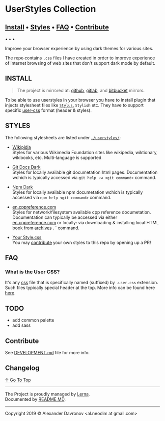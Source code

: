 # UserStyles Collection 
[top]: #userstyles-collection

## [Install](#install) • [Styles](#styles) • [FAQ](#faq) • [Contribute](#contribute)


• • • 
<!-- TODO: Add preview images -->

Improve your browser experience by using dark themes for various sites.

The repo contains `.css` files I have created in order to improve experience of internet browsing of web sites that don't support dark mode by default.

## INSTALL
[install]: #install
> The project is mirrored at: [github][github mirror], [gitlab][gitlab mirror], and [bitbucket][bitbucket mirror] mirrors.

[github mirror]: https://github.com/hinell/user-css
[gitlab mirror]: https://gitlab.com/hinell/user-css
[bitbucket mirror]: https://bitbucket.org/hinell/user-css

To be able to use userstyles in your browser you have to install plugin that injects stylesheet files like [`Stylus`][stylus], `Stylish` etc. They have to support specific [user-css][styles-user-css] format (header & styles).


## STYLES
[styles]: #styles

The following stylesheets are listed under [`./userstyles/`](./userstyles/): 

* [Wikipidia](./userstyles/wikipedia.org/README.md)
<br/>Styles for various Wikimedia Foundation sites like wikipedia, wiktionary, wikibooks, etc. Multi-language is supported.


* [Git Docs Dark](./userstyles/git-docs-local/README.md)
<br/>Styles for locally available git documetation html pages. Documentation wchich is typically accessed via `git help -w <git command>` command.

* [Npm Dark](./userstyles/npm-docs-local/README.md)
<br/>Styles for locally available npm documetation wchich is typically accessed via `npm help <git command>` command.

* [en.cppreference.com](http://en.cppreference.com)
<br/>Styles for network/filesystem available cpp reference documetation. Documentation can typically be accessed via either [en.cppreference.com](en.cppreference.com) or locally: via downloading & installing local HTML book from [archives][en-cppreference-archive] . <git command>` command.


* [Your Style.css](./userstyles/new/README.md)
<br/>You may [contribute][contribute] your own styles to this repo by opening up a PR! 

## FAQ
[faq]: #faq

### What is the User CSS?
[faq-1]: #what-is-the-user-css

It's any [css] file that is specifically named (suffixed) by `.user.css` extension. Such files typically special header at the top. More info can be found here [here][styles-user-css].

## TODO
* add common palette
* add sass

## Contribute
[contribute]: #contribute
See [DEVELOPMENT.md] file for more info.
## Changelog
[changelog]: #changelog

<!-- TODO: Generate -->

[↑ Go To Top][top]

---

The Project is proudly managed by [Lerna][ad-lerna].
<br/> Documented by [README.MD][ad-readme].
<br/>

---

Copyright 2019 © Alexander Davronov &lt;al.neodim at gmail.com&gt; 
<br/> 

[0]: https://twitter.com/biteofpie
[css]: https://en.wikipedia.org/wiki/CSS
[ad-lerna]: https://lerna.js.org/
[ad-readme]: https://github.com/hinell/project-boilerplate/blob/master/README.md
[stylus]: https://github.com/openstyles/stylus
[styles-user-css]: https://github.com/openstyles/stylus/wiki/Writing-UserCSS
[en-cppreference-archive]: https://en.cppreference.com/w/Cppreference:Archives

[DEVELOPMENT.md]: ./DEVELOPMENT.md